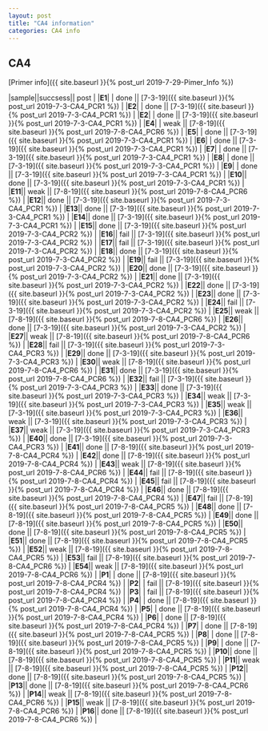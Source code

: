 ```yaml
---
layout: post
title: "CA4 information"
categories: CA4 info
---
```


## CA4

[Primer info]({{ site.baseurl }}{% post_url 2019-7-29-Pimer_Info %})


|sample||succsess|| post |
|**E1**| | done || [7-3-19]({{ site.baseurl }}{% post_url 2019-7-3-CA4_PCR1 %}) |
|**E2**| | done || [7-3-19]({{ site.baseurl }}{% post_url 2019-7-3-CA4_PCR1 %}) |
|**E2**| | done || [7-3-19]({{ site.baseurl }}{% post_url 2019-7-3-CA4_PCR1 %}) |
|**E4**| | weak || [7-8-19]({{ site.baseurl }}{% post_url 2019-7-8-CA4_PCR6 %}) |
|**E5**| | done || [7-3-19]({{ site.baseurl }}{% post_url 2019-7-3-CA4_PCR1 %}) |
|**E6**| | done || [7-3-19]({{ site.baseurl }}{% post_url 2019-7-3-CA4_PCR1 %}) |
|**E7**| | done || [7-3-19]({{ site.baseurl }}{% post_url 2019-7-3-CA4_PCR1 %}) |
|**E8**| | done || [7-3-19]({{ site.baseurl }}{% post_url 2019-7-3-CA4_PCR1 %}) |
|**E9**| | done || [7-3-19]({{ site.baseurl }}{% post_url 2019-7-3-CA4_PCR1 %}) |
|**E10**|| done || [7-3-19]({{ site.baseurl }}{% post_url 2019-7-3-CA4_PCR1 %}) |
|**E11**|| weak || [7-8-19]({{ site.baseurl }}{% post_url 2019-7-8-CA4_PCR6 %}) |
|**E12**|| done || [7-3-19]({{ site.baseurl }}{% post_url 2019-7-3-CA4_PCR1 %}) |
|**E13**|| done || [7-3-19]({{ site.baseurl }}{% post_url 2019-7-3-CA4_PCR1 %}) |
|**E14**|| done || [7-3-19]({{ site.baseurl }}{% post_url 2019-7-3-CA4_PCR1 %}) |
|**E15**|| done || [7-3-19]({{ site.baseurl }}{% post_url 2019-7-3-CA4_PCR2 %}) |
|**E16**|| fail || [7-3-19]({{ site.baseurl }}{% post_url 2019-7-3-CA4_PCR2 %}) |
|**E17**|| fail || [7-3-19]({{ site.baseurl }}{% post_url 2019-7-3-CA4_PCR2 %}) |
|**E18**|| done || [7-3-19]({{ site.baseurl }}{% post_url 2019-7-3-CA4_PCR2 %}) |
|**E19**|| fail || [7-3-19]({{ site.baseurl }}{% post_url 2019-7-3-CA4_PCR2 %}) |
|**E20**|| done || [7-3-19]({{ site.baseurl }}{% post_url 2019-7-3-CA4_PCR2 %}) |
|**E21**|| done || [7-3-19]({{ site.baseurl }}{% post_url 2019-7-3-CA4_PCR2 %}) |
|**E22**|| done || [7-3-19]({{ site.baseurl }}{% post_url 2019-7-3-CA4_PCR2 %}) |
|**E23**|| done || [7-3-19]({{ site.baseurl }}{% post_url 2019-7-3-CA4_PCR2 %}) |
|**E24**|| fail || [7-3-19]({{ site.baseurl }}{% post_url 2019-7-3-CA4_PCR2 %}) |
|**E25**|| weak || [7-8-19]({{ site.baseurl }}{% post_url 2019-7-8-CA4_PCR6 %}) |
|**E26**|| done || [7-3-19]({{ site.baseurl }}{% post_url 2019-7-3-CA4_PCR2 %}) |
|**E27**|| weak || [7-8-19]({{ site.baseurl }}{% post_url 2019-7-8-CA4_PCR6 %}) |
|**E28**|| fail || [7-3-19]({{ site.baseurl }}{% post_url 2019-7-3-CA4_PCR3 %}) |
|**E29**|| done || [7-3-19]({{ site.baseurl }}{% post_url 2019-7-3-CA4_PCR3 %}) |
|**E30**|| weak || [7-8-19]({{ site.baseurl }}{% post_url 2019-7-8-CA4_PCR6 %}) |
|**E31**|| done || [7-3-19]({{ site.baseurl }}{% post_url 2019-7-8-CA4_PCR6 %}) |
|**E32**|| fail || [7-3-19]({{ site.baseurl }}{% post_url 2019-7-3-CA4_PCR3 %}) |
|**E33**|| done || [7-3-19]({{ site.baseurl }}{% post_url 2019-7-3-CA4_PCR3 %}) |
|**E34**|| weak || [7-3-19]({{ site.baseurl }}{% post_url 2019-7-3-CA4_PCR3 %}) |
|**E35**|| weak || [7-3-19]({{ site.baseurl }}{% post_url 2019-7-3-CA4_PCR3 %}) |
|**E36**|| weak || [7-3-19]({{ site.baseurl }}{% post_url 2019-7-3-CA4_PCR3 %}) |
|**E37**|| weak || [7-3-19]({{ site.baseurl }}{% post_url 2019-7-3-CA4_PCR3 %}) |
|**E40**|| done || [7-3-19]({{ site.baseurl }}{% post_url 2019-7-3-CA4_PCR3 %}) |
|**E41**|| done || [7-8-19]({{ site.baseurl }}{% post_url 2019-7-8-CA4_PCR4 %}) |
|**E42**|| done || [7-8-19]({{ site.baseurl }}{% post_url 2019-7-8-CA4_PCR4 %}) |
|**E43**|| weak || [7-8-19]({{ site.baseurl }}{% post_url 2019-7-8-CA4_PCR6 %}) |
|**E44**|| fail || [7-8-19]({{ site.baseurl }}{% post_url 2019-7-8-CA4_PCR4 %}) |
|**E45**|| fail || [7-8-19]({{ site.baseurl }}{% post_url 2019-7-8-CA4_PCR4 %}) |
|**E46**|| done || [7-8-19]({{ site.baseurl }}{% post_url 2019-7-8-CA4_PCR4 %}) |
|**E47**|| fail || [7-8-19]({{ site.baseurl }}{% post_url 2019-7-8-CA4_PCR5 %}) |
|**E48**|| done || [7-8-19]({{ site.baseurl }}{% post_url 2019-7-8-CA4_PCR5 %}) |
|**E49**|| done || [7-8-19]({{ site.baseurl }}{% post_url 2019-7-8-CA4_PCR5 %}) |
|**E50**|| done || [7-8-19]({{ site.baseurl }}{% post_url 2019-7-8-CA4_PCR5 %}) |
|**E51**|| done || [7-8-19]({{ site.baseurl }}{% post_url 2019-7-8-CA4_PCR5 %}) |
|**E52**|| weak || [7-8-19]({{ site.baseurl }}{% post_url 2019-7-8-CA4_PCR5 %}) |
|**E53**|| fail || [7-8-19]({{ site.baseurl }}{% post_url 2019-7-8-CA4_PCR6 %}) |
|**E54**|| weak || [7-8-19]({{ site.baseurl }}{% post_url 2019-7-8-CA4_PCR6 %}) |
|**P1**| | done || [7-8-19]({{ site.baseurl }}{% post_url 2019-7-8-CA4_PCR4 %}) |
|**P2**| | fail || [7-8-19]({{ site.baseurl }}{% post_url 2019-7-8-CA4_PCR4 %}) |
|**P3**| | fail || [7-8-19]({{ site.baseurl }}{% post_url 2019-7-8-CA4_PCR4 %}) |
|**P4**| | done || [7-8-19]({{ site.baseurl }}{% post_url 2019-7-8-CA4_PCR4 %}) |
|**P5**| | done || [7-8-19]({{ site.baseurl }}{% post_url 2019-7-8-CA4_PCR4 %}) |
|**P6**| | done || [7-8-19]({{ site.baseurl }}{% post_url 2019-7-8-CA4_PCR4 %}) |
|**P7**| | done || [7-8-19]({{ site.baseurl }}{% post_url 2019-7-8-CA4_PCR5 %}) |
|**P8**| | done || [7-8-19]({{ site.baseurl }}{% post_url 2019-7-8-CA4_PCR5 %}) |
|**P9**| | done || [7-8-19]({{ site.baseurl }}{% post_url 2019-7-8-CA4_PCR5 %}) |
|**P10**|| done || [7-8-19]({{ site.baseurl }}{% post_url 2019-7-8-CA4_PCR5 %}) |
|**P11**|| weak || [7-8-19]({{ site.baseurl }}{% post_url 2019-7-8-CA4_PCR5 %}) |
|**P12**|| done || [7-8-19]({{ site.baseurl }}{% post_url 2019-7-8-CA4_PCR5 %}) |
|**P13**|| done || [7-8-19]({{ site.baseurl }}{% post_url 2019-7-8-CA4_PCR6 %}) |
|**P14**|| weak || [7-8-19]({{ site.baseurl }}{% post_url 2019-7-8-CA4_PCR6 %}) |
|**P15**|| weak || [7-8-19]({{ site.baseurl }}{% post_url 2019-7-8-CA4_PCR6 %}) |
|**P16**|| done || [7-8-19]({{ site.baseurl }}{% post_url 2019-7-8-CA4_PCR6 %}) |